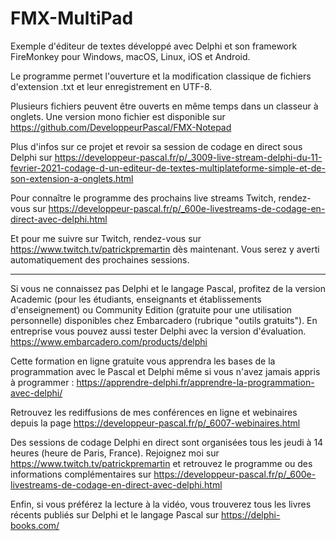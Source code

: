 # FMX-MultiPad

Exemple d'éditeur de textes développé avec Delphi et son framework FireMonkey pour Windows, macOS, Linux, iOS et Android.

Le programme permet l'ouverture et la modification classique de fichiers d'extension .txt et leur enregistrement en UTF-8.

Plusieurs fichiers peuvent être ouverts en même temps dans un classeur à onglets. Une version mono fichier est disponible sur https://github.com/DeveloppeurPascal/FMX-Notepad

Plus d'infos sur ce projet et revoir sa session de codage en direct sous Delphi sur https://developpeur-pascal.fr/p/_3009-live-stream-delphi-du-11-fevrier-2021-codage-d-un-editeur-de-textes-multiplateforme-simple-et-de-son-extension-a-onglets.html

Pour connaître le programme des prochains live streams Twitch, rendez-vous sur https://developpeur-pascal.fr/p/_600e-livestreams-de-codage-en-direct-avec-delphi.html

Et pour me suivre sur Twitch, rendez-vous sur https://www.twitch.tv/patrickpremartin dès maintenant. Vous serez y averti automatiquement des prochaines sessions.

-----

Si vous ne connaissez pas Delphi et le langage Pascal, profitez de la version Academic (pour les étudiants, enseignants et établissements d'enseignement) ou Community Edition (gratuite pour une utilisation personnelle) disponibles chez Embarcadero (rubrique "outils gratuits").
En entreprise vous pouvez aussi tester Delphi avec la version d'évaluation.
https://www.embarcadero.com/products/delphi

Cette formation en ligne gratuite vous apprendra les bases de la programmation avec le Pascal et Delphi même si vous n'avez jamais appris à programmer :
https://apprendre-delphi.fr/apprendre-la-programmation-avec-delphi/

Retrouvez les rediffusions de mes conférences en ligne et webinaires depuis la page https://developpeur-pascal.fr/p/_6007-webinaires.html

Des sessions de codage Delphi en direct sont organisées tous les jeudi à 14 heures (heure de Paris, France). Rejoignez moi sur https://www.twitch.tv/patrickpremartin et retrouvez le programme ou des informations complémentaires sur https://developpeur-pascal.fr/p/_600e-livestreams-de-codage-en-direct-avec-delphi.html

Enfin, si vous préférez la lecture à la vidéo, vous trouverez tous les livres récents publiés sur Delphi et le langage Pascal sur https://delphi-books.com/
